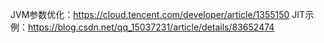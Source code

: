 
JVM参数优化：https://cloud.tencent.com/developer/article/1355150
JIT示例：https://blog.csdn.net/qq_15037231/article/details/83652474